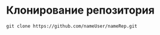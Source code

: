 # Клонирование репозитория
<pre>
<code class='language-bash'>git clone https://github.com/nameUser/nameRep.git</code>
</pre>
